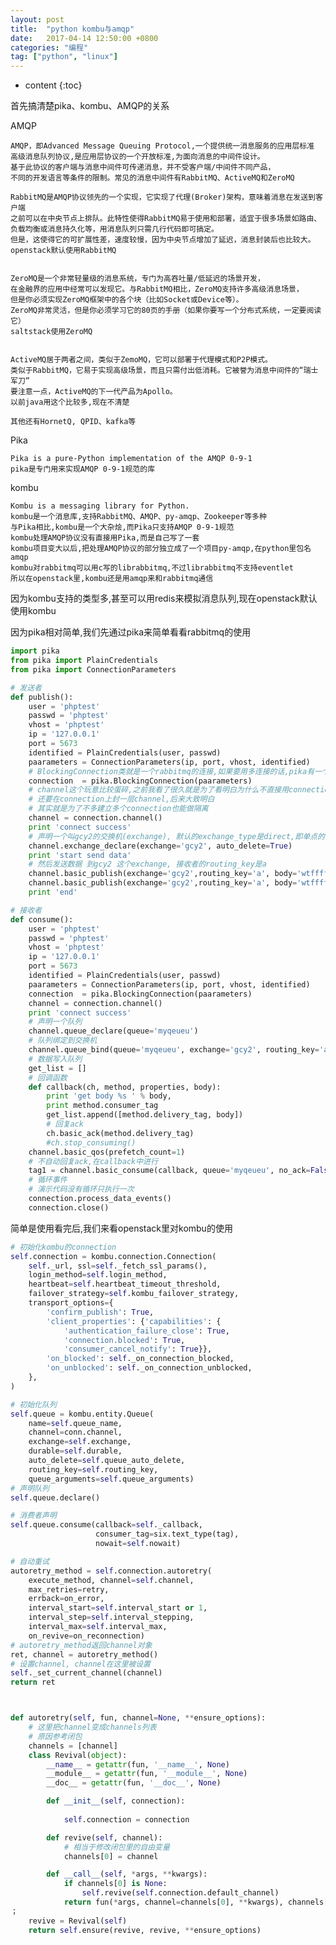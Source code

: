 ```yaml
---
layout: post
title:  "python kombu与amqp"
date:   2017-04-14 12:50:00 +0800
categories: "编程"
tag: ["python", "linux"]
---
```


* content
{:toc}


首先搞清楚pika、kombu、AMQP的关系

AMQP

    AMQP，即Advanced Message Queuing Protocol,一个提供统一消息服务的应用层标准
    高级消息队列协议,是应用层协议的一个开放标准,为面向消息的中间件设计。
    基于此协议的客户端与消息中间件可传递消息，并不受客户端/中间件不同产品，
    不同的开发语言等条件的限制。常见的消息中间件有RabbitMQ、ActiveMQ和ZeroMQ

    RabbitMQ是AMQP协议领先的一个实现，它实现了代理(Broker)架构，意味着消息在发送到客户端
    之前可以在中央节点上排队。此特性使得RabbitMQ易于使用和部署，适宜于很多场景如路由、
    负载均衡或消息持久化等，用消息队列只需几行代码即可搞定。
    但是，这使得它的可扩展性差，速度较慢，因为中央节点增加了延迟，消息封装后也比较大。
    openstack默认使用RabbitMQ


    ZeroMQ是一个非常轻量级的消息系统，专门为高吞吐量/低延迟的场景开发，
    在金融界的应用中经常可以发现它。与RabbitMQ相比，ZeroMQ支持许多高级消息场景，
    但是你必须实现ZeroMQ框架中的各个块（比如Socket或Device等）。
    ZeroMQ非常灵活，但是你必须学习它的80页的手册（如果你要写一个分布式系统，一定要阅读它）
    saltstack使用ZeroMQ


    ActiveMQ居于两者之间，类似于ZemoMQ，它可以部署于代理模式和P2P模式。
    类似于RabbitMQ，它易于实现高级场景，而且只需付出低消耗。它被誉为消息中间件的“瑞士军刀”
    要注意一点，ActiveMQ的下一代产品为Apollo。
    以前java用这个比较多,现在不清楚

    其他还有HornetQ, QPID、kafka等

Pika

    Pika is a pure-Python implementation of the AMQP 0-9-1
    pika是专门用来实现AMQP 0-9-1规范的库

kombu

    Kombu is a messaging library for Python.
    kombu是一个消息库,支持RabbitMQ、AMQP、py-amqp、Zookeeper等多种
    与Pika相比,kombu是一个大杂烩,而Pika只支持AMQP 0-9-1规范
    kombu处理AMQP协议没有直接用Pika,而是自己写了一套
    kombu项目变大以后,把处理AMQP协议的部分独立成了一个项目py-amqp,在python里包名amqp
    kombu对rabbitmq可以用c写的librabbitmq,不过librabbitmq不支持eventlet
    所以在openstack里,kombu还是用amqp来和rabbitmq通信

因为kombu支持的类型多,甚至可以用redis来模拟消息队列,现在openstack默认使用kombu


因为pika相对简单,我们先通过pika来简单看看rabbitmq的使用


```python
import pika
from pika import PlainCredentials
from pika import ConnectionParameters

# 发送者
def publish():
    user = 'phptest'
    passwd = 'phptest'
    vhost = 'phptest'
    ip = '127.0.0.1'
    port = 5673
    identified = PlainCredentials(user, passwd)
    paarameters = ConnectionParameters(ip, port, vhost, identified)
    # BlockingConnection类就是一个rabbitmq的连接,如果要用多连接的话,pika有一个pika-pool的库
    connection  = pika.BlockingConnection(paarameters)
    # channel这个玩意比较蛋碎,之前我看了很久就是为了看明白为什么不直接用connection
    # 还要在connection上封一层channel,后来大致明白
    # 其实就是为了不多建立多个connection也能做隔离
    channel = connection.channel()
    print 'connect success'
    # 声明一个叫gcy2的交换机(exchange), 默认的exchange_type是direct,即单点的
    channel.exchange_declare(exchange='gcy2', auto_delete=True)
    print 'start send data'
    # 然后发送数据 到gcy2 这个exchange, 接收者的routing_key是a
    channel.basic_publish(exchange='gcy2',routing_key='a', body='wtffffff1')
    channel.basic_publish(exchange='gcy2',routing_key='a', body='wtffffff2')
    print 'end'

# 接收者
def consume():
    user = 'phptest'
    passwd = 'phptest'
    vhost = 'phptest'
    ip = '127.0.0.1'
    port = 5673
    identified = PlainCredentials(user, passwd)
    paarameters = ConnectionParameters(ip, port, vhost, identified)
    connection  = pika.BlockingConnection(paarameters)
    channel = connection.channel()
    print 'connect success'
    # 声明一个队列
    channel.queue_declare(queue='myqeueu')
    # 队列绑定到交换机
    channel.queue_bind(queue='myqeueu', exchange='gcy2', routing_key='a')
    # 数据写入队列
    get_list = []
    # 回调函数
    def callback(ch, method, properties, body):
        print 'get body %s ' % body,
        print method.consumer_tag
        get_list.append([method.delivery_tag, body])
        # 回复ack
        ch.basic_ack(method.delivery_tag)
        #ch.stop_consuming()
    channel.basic_qos(prefetch_count=1)
    # 不自动回复ack,在callback中进行
    tag1 = channel.basic_consume(callback, queue='myqeueu', no_ack=False)
    # 循环事件
    # 演示代码没有循环只执行一次
    connection.process_data_events()
    connection.close()
```


简单是使用看完后,我们来看openstack里对kombu的使用

```python
# 初始化kombu的connection
self.connection = kombu.connection.Connection(
    self._url, ssl=self._fetch_ssl_params(),
    login_method=self.login_method,
    heartbeat=self.heartbeat_timeout_threshold,
    failover_strategy=self.kombu_failover_strategy,
    transport_options={
        'confirm_publish': True,
        'client_properties': {'capabilities': {
            'authentication_failure_close': True,
            'connection.blocked': True,
            'consumer_cancel_notify': True}},
        'on_blocked': self._on_connection_blocked,
        'on_unblocked': self._on_connection_unblocked,
    },
)

# 初始化队列
self.queue = kombu.entity.Queue(
    name=self.queue_name,
    channel=conn.channel,
    exchange=self.exchange,
    durable=self.durable,
    auto_delete=self.queue_auto_delete,
    routing_key=self.routing_key,
    queue_arguments=self.queue_arguments)
# 声明队列
self.queue.declare()

# 消费者声明
self.queue.consume(callback=self._callback,
                   consumer_tag=six.text_type(tag),
                   nowait=self.nowait)

# 自动重试
autoretry_method = self.connection.autoretry(
    execute_method, channel=self.channel,
    max_retries=retry,
    errback=on_error,
    interval_start=self.interval_start or 1,
    interval_step=self.interval_stepping,
    interval_max=self.interval_max,
    on_revive=on_reconnection)
# autoretry_method返回channel对象
ret, channel = autoretry_method()
# 设置channel, channel在这里被设置
self._set_current_channel(channel)
return ret



```




```python

def autoretry(self, fun, channel=None, **ensure_options):
    # 这里把channel变成channels列表
    # 原因参考闭包
    channels = [channel]
    class Revival(object):
        __name__ = getattr(fun, '__name__', None)
        __module__ = getattr(fun, '__module__', None)
        __doc__ = getattr(fun, '__doc__', None)

        def __init__(self, connection):
            
            self.connection = connection

        def revive(self, channel):
            # 相当于修改闭包里的自由变量
            channels[0] = channel

        def __call__(self, *args, **kwargs):
            if channels[0] is None:
                self.revive(self.connection.default_channel)
            return fun(*args, channel=channels[0], **kwargs), channels[0]
；
    revive = Revival(self)
    return self.ensure(revive, revive, **ensure_options)

```
